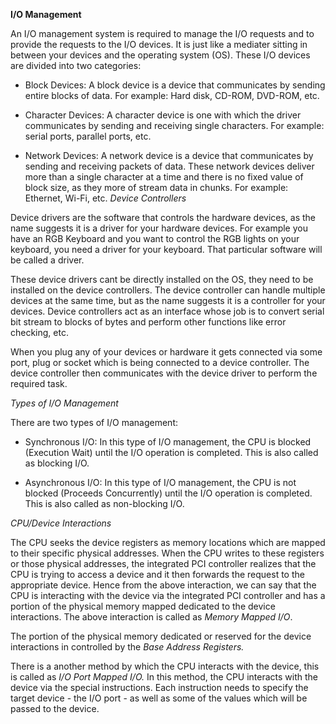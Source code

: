 **I/O Management**

An I/O management system is required to manage the I/O requests and to provide the requests to the I/O devices. It is just like a mediater sitting in between your devices and the operating system (OS). These I/O devices are divided into two categories:

- Block Devices: A block device is a device that communicates by sending entire blocks of data. For example: Hard disk, CD-ROM, DVD-ROM, etc.

- Character Devices: A character device is one with which the driver communicates by sending and receiving single characters. For example: serial ports, parallel ports, etc.

- Network Devices: A network device is a device that communicates by sending and receiving packets of data. These network devices deliver more than a single character at a time and there is no fixed value of block size, as they more of stream data in chunks. For example: Ethernet, Wi-Fi, etc.
*Device Controllers*

Device drivers are the software that controls the hardware devices, as the name suggests it is a driver for your hardware devices. For example you have an RGB Keyboard and you want to control the RGB lights on your keyboard, you need a driver for your keyboard. That particular software will be called a driver.

These device drivers cant be directly installed on the OS, they need to be installed on the device controllers. The device controller can handle multiple devices at the same time, but as the name suggests it is a controller for your devices. Device controllers act as an interface whose job is to convert serial bit stream to blocks of bytes and perform other functions like error checking, etc.

When you plug any of your devices or hardware it gets connected via some port, plug or socket which is being connected to a device controller. The device controller then communicates with the device driver to perform the required task.

*Types of I/O Management*

There are two types of I/O management:

- Synchronous I/O: In this type of I/O management, the CPU is blocked (Execution Wait) until the I/O operation is completed. This is also called as blocking I/O.

- Asynchronous I/O: In this type of I/O management, the CPU is not blocked (Proceeds Concurrently) until the I/O operation is completed. This is also called as non-blocking I/O.

*CPU/Device Interactions*

The CPU seeks the device registers as memory locations which are mapped to their specific physical addresses. When the CPU writes to these registers or those physical addresses, the integrated PCI controller realizes that the CPU is trying to access a device and it then forwards the request to the appropriate device. Hence from the above interaction, we can say that the CPU is interacting with the device via the integrated PCI controller and has a portion of the physical memory mapped dedicated to the device interactions. The above interaction is called as *Memory Mapped I/O*.

The portion of the physical memory dedicated or reserved for the device interactions in controlled by the *Base Address Registers.*

There is a another method by which the CPU interacts with the device, this is called as *I/O Port Mapped I/O.* In this method, the CPU interacts with the device via the special instructions. Each instruction needs to specify the target device - the I/O port - as well as some of the values which will be passed to the device.

